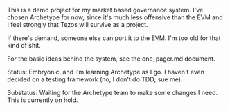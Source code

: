 
This is a demo project for my market based governance system.  I've chosen Archetype for now, since it's much less offensive than the EVM and I feel strongly that Tezos will survive as a project.

If there's demand, someone else can port it to the EVM.  I'm too old for that kind of shit.

For the basic ideas behind the system, see the one_pager.md document.

Status: Embryonic, and I'm learning Archetype as I go.  I haven't even decided on a testing framework (no, I don't do TDD; sue me).

Substatus:  Waiting for the Archetype team to make some changes I need.  This is currently on hold.